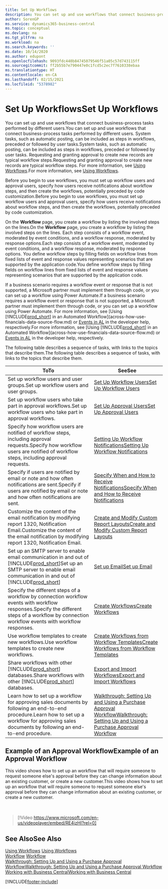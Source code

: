 ```yaml
---
title: Set Up Workflows
description: You can set up and use workflows that connect business-process tasks performed by different users. Learn about the different steps you must take.
author: SorenGP
ms.service: dynamics365-business-central
ms.topic: conceptual
ms.devlang: na
ms.tgt_pltfrm: na
ms.workload: na
ms.search.keywords: ''
ms.date: 10/14/2020
ms.author: edupont
ms.openlocfilehash: 9093fdc440b84745079546f51a05c57d743115ff
ms.sourcegitcommit: ff2b55b7e790447e0c1fcd5c2ec7f7610338ebaa
ms.translationtype: HT
ms.contentlocale: en-CA
ms.lasthandoff: 02/15/2021
ms.locfileid: "5378982"
---
```

# <a name="set-up-workflows"></a><span data-ttu-id="aeecb-104">Set Up Workflows</span><span class="sxs-lookup"><span data-stu-id="aeecb-104">Set Up Workflows</span></span>

<span data-ttu-id="aeecb-105">You can set up and use workflows that connect business-process tasks performed by different users.</span><span class="sxs-lookup"><span data-stu-id="aeecb-105">You can set up and use workflows that connect business-process tasks performed by different users.</span></span> <span data-ttu-id="aeecb-106">System tasks, such as automatic posting, can be included as steps in workflows, preceded or followed by user tasks.</span><span class="sxs-lookup"><span data-stu-id="aeecb-106">System tasks, such as automatic posting, can be included as steps in workflows, preceded or followed by user tasks.</span></span> <span data-ttu-id="aeecb-107">Requesting and granting approval to create new records are typical workflow steps.</span><span class="sxs-lookup"><span data-stu-id="aeecb-107">Requesting and granting approval to create new records are typical workflow steps.</span></span> <span data-ttu-id="aeecb-108">For more information, see [Using Workflows](across-use-workflows.md).</span><span class="sxs-lookup"><span data-stu-id="aeecb-108">For more information, see [Using Workflows](across-use-workflows.md).</span></span>  

 <span data-ttu-id="aeecb-109">Before you begin to use workflows, you must set up workflow users and approval users, specify how users receive notifications about workflow steps, and then create the workflows, potentially preceded by code customization.</span><span class="sxs-lookup"><span data-stu-id="aeecb-109">Before you begin to use workflows, you must set up workflow users and approval users, specify how users receive notifications about workflow steps, and then create the workflows, potentially preceded by code customization.</span></span>  

 <span data-ttu-id="aeecb-110">On the **Workflow** page, you create a workflow by listing the involved steps on the lines.</span><span class="sxs-lookup"><span data-stu-id="aeecb-110">On the **Workflow** page, you create a workflow by listing the involved steps on the lines.</span></span> <span data-ttu-id="aeecb-111">Each step consists of a workflow event, moderated by event conditions, and a workflow response, moderated by response options.</span><span class="sxs-lookup"><span data-stu-id="aeecb-111">Each step consists of a workflow event, moderated by event conditions, and a workflow response, moderated by response options.</span></span> <span data-ttu-id="aeecb-112">You define workflow steps by filling fields on workflow lines from fixed lists of event and response values representing scenarios that are supported by the application code.</span><span class="sxs-lookup"><span data-stu-id="aeecb-112">You define workflow steps by filling fields on workflow lines from fixed lists of event and response values representing scenarios that are supported by the application code.</span></span>  

 <span data-ttu-id="aeecb-113">If a business scenario requires a workflow event or response that is not supported, a Microsoft partner must implement them through code, or you can set up a workflow using Power Automate.</span><span class="sxs-lookup"><span data-stu-id="aeecb-113">If a business scenario requires a workflow event or response that is not supported, a Microsoft partner must implement them through code, or you can set up a workflow using Power Automate.</span></span> <span data-ttu-id="aeecb-114">For more information, see [Using [!INCLUDE[prod_short](includes/prod_short.md)] in an Automated Workflow](across-how-use-financials-data-source-flow.md) or [Events in AL](/dynamics365/business-central/dev-itpro/developer/devenv-events-in-al) in the developer help, respectively.</span><span class="sxs-lookup"><span data-stu-id="aeecb-114">For more information, see [Using [!INCLUDE[prod_short](includes/prod_short.md)] in an Automated Workflow](across-how-use-financials-data-source-flow.md) or [Events in AL](/dynamics365/business-central/dev-itpro/developer/devenv-events-in-al) in the developer help, respectively.</span></span>

 <span data-ttu-id="aeecb-115">The following table describes a sequence of tasks, with links to the topics that describe them.</span><span class="sxs-lookup"><span data-stu-id="aeecb-115">The following table describes a sequence of tasks, with links to the topics that describe them.</span></span>  

|<span data-ttu-id="aeecb-116">**To**</span><span class="sxs-lookup"><span data-stu-id="aeecb-116">**To**</span></span>|<span data-ttu-id="aeecb-117">**See**</span><span class="sxs-lookup"><span data-stu-id="aeecb-117">**See**</span></span>|  
|------------|-------------|  
|<span data-ttu-id="aeecb-118">Set up workflow users and user groups.</span><span class="sxs-lookup"><span data-stu-id="aeecb-118">Set up workflow users and user groups.</span></span>|[<span data-ttu-id="aeecb-119">Set Up Workflow Users</span><span class="sxs-lookup"><span data-stu-id="aeecb-119">Set Up Workflow Users</span></span>](across-how-to-set-up-workflow-users.md)|  
|<span data-ttu-id="aeecb-120">Set up workflow users who take part in approval workflows.</span><span class="sxs-lookup"><span data-stu-id="aeecb-120">Set up workflow users who take part in approval workflows.</span></span>|[<span data-ttu-id="aeecb-121">Set Up Approval Users</span><span class="sxs-lookup"><span data-stu-id="aeecb-121">Set Up Approval Users</span></span>](across-how-to-set-up-approval-users.md)|  
|<span data-ttu-id="aeecb-122">Specify how workflow users are notified of workflow steps, including approval requests.</span><span class="sxs-lookup"><span data-stu-id="aeecb-122">Specify how workflow users are notified of workflow steps, including approval requests.</span></span>|[<span data-ttu-id="aeecb-123">Setting Up Workflow Notifications</span><span class="sxs-lookup"><span data-stu-id="aeecb-123">Setting Up Workflow Notifications</span></span>](across-setting-up-workflow-notifications.md)|  
|<span data-ttu-id="aeecb-124">Specify if users are notified by email or note and how often notifications are sent.</span><span class="sxs-lookup"><span data-stu-id="aeecb-124">Specify if users are notified by email or note and how often notifications are sent.</span></span>|[<span data-ttu-id="aeecb-125">Specify When and How to Receive Notifications</span><span class="sxs-lookup"><span data-stu-id="aeecb-125">Specify When and How to Receive Notifications</span></span>](across-how-to-specify-when-and-how-to-receive-notifications.md)|  
|<span data-ttu-id="aeecb-126">Customize the content of the email notification by modifying report 1320, Notification Email.</span><span class="sxs-lookup"><span data-stu-id="aeecb-126">Customize the content of the email notification by modifying report 1320, Notification Email.</span></span>|[<span data-ttu-id="aeecb-127">Create and Modify Custom Report Layouts</span><span class="sxs-lookup"><span data-stu-id="aeecb-127">Create and Modify Custom Report Layouts</span></span>](ui-how-create-custom-report-layout.md)|  
|<span data-ttu-id="aeecb-128">Set up an SMTP server to enable email communication in and out of [!INCLUDE[prod_short](includes/prod_short.md)]</span><span class="sxs-lookup"><span data-stu-id="aeecb-128">Set up an SMTP server to enable email communication in and out of [!INCLUDE[prod_short](includes/prod_short.md)]</span></span>|[<span data-ttu-id="aeecb-129">Set up Email</span><span class="sxs-lookup"><span data-stu-id="aeecb-129">Set up Email</span></span>](admin-how-setup-email.md)|
|<span data-ttu-id="aeecb-130">Specify the different steps of a workflow by connection workflow events with workflow responses.</span><span class="sxs-lookup"><span data-stu-id="aeecb-130">Specify the different steps of a workflow by connection workflow events with workflow responses.</span></span>|[<span data-ttu-id="aeecb-131">Create Workflows</span><span class="sxs-lookup"><span data-stu-id="aeecb-131">Create Workflows</span></span>](across-how-to-create-workflows.md)|  
|<span data-ttu-id="aeecb-132">Use workflow templates to create new workflows.</span><span class="sxs-lookup"><span data-stu-id="aeecb-132">Use workflow templates to create new workflows.</span></span>|[<span data-ttu-id="aeecb-133">Create Workflows from Workflow Templates</span><span class="sxs-lookup"><span data-stu-id="aeecb-133">Create Workflows from Workflow Templates</span></span>](across-how-to-create-workflows-from-workflow-templates.md)|  
|<span data-ttu-id="aeecb-134">Share workflows with other [!INCLUDE[prod_short](includes/prod_short.md)] databases.</span><span class="sxs-lookup"><span data-stu-id="aeecb-134">Share workflows with other [!INCLUDE[prod_short](includes/prod_short.md)] databases.</span></span>|[<span data-ttu-id="aeecb-135">Export and Import Workflows</span><span class="sxs-lookup"><span data-stu-id="aeecb-135">Export and Import Workflows</span></span>](across-how-to-export-and-import-workflows.md)|  
|<span data-ttu-id="aeecb-136">Learn how to set up a workflow for approving sales documents by following an end-to-end procedure.</span><span class="sxs-lookup"><span data-stu-id="aeecb-136">Learn how to set up a workflow for approving sales documents by following an end-to-end procedure.</span></span>|[<span data-ttu-id="aeecb-137">Walkthrough: Setting Up and Using a Purchase Approval Workflow</span><span class="sxs-lookup"><span data-stu-id="aeecb-137">Walkthrough: Setting Up and Using a Purchase Approval Workflow</span></span>](walkthrough-setting-up-and-using-a-purchase-approval-workflow.md)|  

## <a name="example-of-an-approval-workflow"></a><span data-ttu-id="aeecb-138">Example of an Approval Workflow</span><span class="sxs-lookup"><span data-stu-id="aeecb-138">Example of an Approval Workflow</span></span>
<span data-ttu-id="aeecb-139">This video shows how to set up an workflow that will require someone to request someone else's approval before they can change information about an existing customer, or create a new customer.</span><span class="sxs-lookup"><span data-stu-id="aeecb-139">This video shows how to set up an workflow that will require someone to request someone else's approval before they can change information about an existing customer, or create a new customer.</span></span>  
<br><br>  

> [!Video https://www.microsoft.com/en-us/videoplayer/embed/RE4jzHI?rel=0]

## <a name="see-also"></a><span data-ttu-id="aeecb-140">See Also</span><span class="sxs-lookup"><span data-stu-id="aeecb-140">See Also</span></span>  
 <span data-ttu-id="aeecb-141">[Using Workflows](across-use-workflows.md) </span><span class="sxs-lookup"><span data-stu-id="aeecb-141">[Using Workflows](across-use-workflows.md) </span></span>  
 <span data-ttu-id="aeecb-142">[Workflow](across-workflow.md) </span><span class="sxs-lookup"><span data-stu-id="aeecb-142">[Workflow](across-workflow.md) </span></span>  
 [<span data-ttu-id="aeecb-143">Walkthrough: Setting Up and Using a Purchase Approval Workflow</span><span class="sxs-lookup"><span data-stu-id="aeecb-143">Walkthrough: Setting Up and Using a Purchase Approval Workflow</span></span>](walkthrough-setting-up-and-using-a-purchase-approval-workflow.md)  
 [<span data-ttu-id="aeecb-144">Working with Business Central</span><span class="sxs-lookup"><span data-stu-id="aeecb-144">Working with Business Central</span></span>](ui-work-product.md)


[!INCLUDE[footer-include](includes/footer-banner.md)]